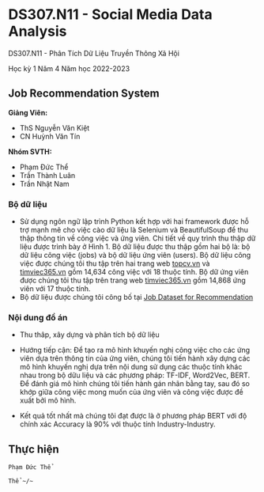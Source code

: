 # DS307.N11 - Social Media Data Analysis


DS307.N11 - Phân Tích Dữ Liệu Truyền Thông Xã Hội

Học kỳ 1 Năm 4 Năm học 2022-2023 

## Job Recommendation System

**Giảng Viên:** 
- ThS Nguyễn Văn Kiệt
- CN Huỳnh Văn Tín


**Nhóm SVTH:**
- Phạm Đức Thể
- Trần Thành Luân
- Trần Nhật Nam


### Bộ dữ liệu

- Sử dụng ngôn ngữ lập trình Python kết hợp với hai framework được hỗ trợ mạnh mẽ cho việc cào dữ liệu là Selenium và BeautifulSoup để thu thập thông tin về công việc và ứng viên. Chi tiết về quy trình thu thập dữ liệu được trình bày ở Hình 1. Bộ dữ liệu được thu thập gồm hai bộ là: bộ dữ liệu công việc (jobs) và bộ dữ liệu ứng viên (users). Bộ dữ liệu công việc được chúng tôi thu tập trên hai trang web [topcv.vn](https://www.topcv.vn/viec-lam) và [timviec365.vn](https://timviec365.vn/) gồm 14,634 công việc với 18 thuộc tính. Bộ dữ ứng viên được chúng tôi thu tập trên trang web [timviec365.vn](https://timviec365.vn/) gồm 14,868 ứng viên với 17 thuộc tính.
- Bộ dữ liệu được chúng tôi công bố tại [Job Dataset for Recommendation](https://www.kaggle.com/datasets/phamtheds/job-dataset-for-recommendation)


### Nội dung đồ án

- Thu thâp, xây dựng và phân tích bộ dữ liệu
- Hướng tiếp cận: Để tạo ra mô hình khuyến nghị công việc cho các ứng viên dựa trên thông tin của ứng viên, chúng tôi tiến hành xây dựng các mô hình khuyến nghị dựa trên nội dung sử dụng các thuộc tính khác nhau trong bộ dữu liệu và các phương pháp: TF-IDF, Word2Vec, BERT. Để đánh giá mô hình chúng tôi tiến hành gán nhãn bằng tay, sau đó so khớp giữa công việc mong muốn của ứng viên và công việc được đề xuất bởi mô hình.


- Kết quả tốt nhất mà chúng tôi đạt được là ở phương pháp BERT với độ chính xác Accuracy là 90% với thuộc tính Industry-Industry.












## Thực hiện

```
Phạm Đức Thể

Thể ~/~
```

